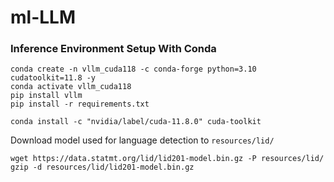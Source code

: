 # ml-LLM

### Inference Environment Setup With Conda

```
conda create -n vllm_cuda118 -c conda-forge python=3.10 cudatoolkit=11.8 -y
conda activate vllm_cuda118
pip install vllm
pip install -r requirements.txt
```

```
conda install -c "nvidia/label/cuda-11.8.0" cuda-toolkit
```

Download model used for language detection to `resources/lid/`
```
wget https://data.statmt.org/lid/lid201-model.bin.gz -P resources/lid/
gzip -d resources/lid/lid201-model.bin.gz 
```

